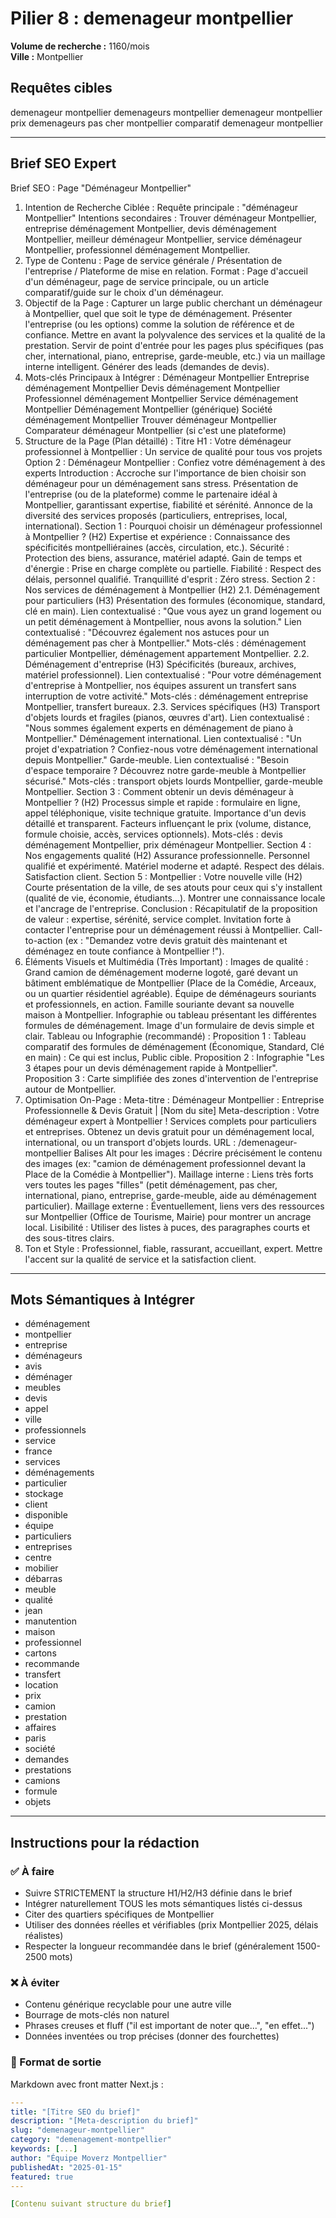 # Pilier 8 : demenageur montpellier

**Volume de recherche :** 1160/mois  
**Ville :** Montpellier

## Requêtes cibles

demenageur montpellier
demenageurs montpellier
demenageur montpellier prix
demenageurs pas cher montpellier
comparatif demenageur montpellier

---

## Brief SEO Expert

Brief SEO : Page "Déménageur Montpellier"
1. Intention de Recherche Ciblée :
Requête principale : "déménageur Montpellier"
Intentions secondaires : Trouver déménageur Montpellier, entreprise déménagement Montpellier, devis déménagement Montpellier, meilleur déménageur Montpellier, service déménageur Montpellier, professionnel déménagement Montpellier.
2. Type de Contenu :
Page de service générale / Présentation de l'entreprise / Plateforme de mise en relation.
Format : Page d'accueil d'un déménageur, page de service principale, ou un article comparatif/guide sur le choix d'un déménageur.
3. Objectif de la Page :
Capturer un large public cherchant un déménageur à Montpellier, quel que soit le type de déménagement.
Présenter l'entreprise (ou les options) comme la solution de référence et de confiance.
Mettre en avant la polyvalence des services et la qualité de la prestation.
Servir de point d'entrée pour les pages plus spécifiques (pas cher, international, piano, entreprise, garde-meuble, etc.) via un maillage interne intelligent.
Générer des leads (demandes de devis).
4. Mots-clés Principaux à Intégrer :
Déménageur Montpellier
Entreprise déménagement Montpellier
Devis déménagement Montpellier
Professionnel déménagement Montpellier
Service déménagement Montpellier
Déménagement Montpellier (générique)
Société déménagement Montpellier
Trouver déménageur Montpellier
Comparateur déménageur Montpellier (si c'est une plateforme)
5. Structure de la Page (Plan détaillé) :
Titre H1 : Votre déménageur professionnel à Montpellier : Un service de qualité pour tous vos projets
Option 2 : Déménageur Montpellier : Confiez votre déménagement à des experts
Introduction :
Accroche sur l'importance de bien choisir son déménageur pour un déménagement sans stress.
Présentation de l'entreprise (ou de la plateforme) comme le partenaire idéal à Montpellier, garantissant expertise, fiabilité et sérénité.
Annonce de la diversité des services proposés (particuliers, entreprises, local, international).
Section 1 : Pourquoi choisir un déménageur professionnel à Montpellier ? (H2)
Expertise et expérience : Connaissance des spécificités montpelliéraines (accès, circulation, etc.).
Sécurité : Protection des biens, assurance, matériel adapté.
Gain de temps et d'énergie : Prise en charge complète ou partielle.
Fiabilité : Respect des délais, personnel qualifié.
Tranquillité d'esprit : Zéro stress.
Section 2 : Nos services de déménagement à Montpellier (H2)
2.1. Déménagement pour particuliers (H3)
Présentation des formules (économique, standard, clé en main).
Lien contextualisé : "Que vous ayez un grand logement ou un petit déménagement à Montpellier, nous avons la solution."
Lien contextualisé : "Découvrez également nos astuces pour un déménagement pas cher à Montpellier."
Mots-clés : déménagement particulier Montpellier, déménagement appartement Montpellier.
2.2. Déménagement d'entreprise (H3)
Spécificités (bureaux, archives, matériel professionnel).
Lien contextualisé : "Pour votre déménagement d'entreprise à Montpellier, nos équipes assurent un transfert sans interruption de votre activité."
Mots-clés : déménagement entreprise Montpellier, transfert bureaux.
2.3. Services spécifiques (H3)
Transport d'objets lourds et fragiles (pianos, œuvres d'art).
Lien contextualisé : "Nous sommes également experts en déménagement de piano à Montpellier."
Déménagement international.
Lien contextualisé : "Un projet d'expatriation ? Confiez-nous votre déménagement international depuis Montpellier."
Garde-meuble.
Lien contextualisé : "Besoin d'espace temporaire ? Découvrez notre garde-meuble à Montpellier sécurisé."
Mots-clés : transport objets lourds Montpellier, garde-meuble Montpellier.
Section 3 : Comment obtenir un devis déménageur à Montpellier ? (H2)
Processus simple et rapide : formulaire en ligne, appel téléphonique, visite technique gratuite.
Importance d'un devis détaillé et transparent.
Facteurs influençant le prix (volume, distance, formule choisie, accès, services optionnels).
Mots-clés : devis déménagement Montpellier, prix déménageur Montpellier.
Section 4 : Nos engagements qualité (H2)
Assurance professionnelle.
Personnel qualifié et expérimenté.
Matériel moderne et adapté.
Respect des délais.
Satisfaction client.
Section 5 : Montpellier : Votre nouvelle ville (H2)
Courte présentation de la ville, de ses atouts pour ceux qui s'y installent (qualité de vie, économie, étudiants...).
Montrer une connaissance locale et l'ancrage de l'entreprise.
Conclusion :
Récapitulatif de la proposition de valeur : expertise, sérénité, service complet.
Invitation forte à contacter l'entreprise pour un déménagement réussi à Montpellier.
Call-to-action (ex : "Demandez votre devis gratuit dès maintenant et déménagez en toute confiance à Montpellier !").
6. Éléments Visuels et Multimédia (Très Important) :
Images de qualité :
Grand camion de déménagement moderne logoté, garé devant un bâtiment emblématique de Montpellier (Place de la Comédie, Arceaux, ou un quartier résidentiel agréable).
Équipe de déménageurs souriants et professionnels, en action.
Famille souriante devant sa nouvelle maison à Montpellier.
Infographie ou tableau présentant les différentes formules de déménagement.
Image d'un formulaire de devis simple et clair.
Tableau ou Infographie (recommandé) :
Proposition 1 : Tableau comparatif des formules de déménagement (Économique, Standard, Clé en main) : Ce qui est inclus, Public cible.
Proposition 2 : Infographie "Les 3 étapes pour un devis déménagement rapide à Montpellier".
Proposition 3 : Carte simplifiée des zones d'intervention de l'entreprise autour de Montpellier.
7. Optimisation On-Page :
Meta-titre : Déménageur Montpellier : Entreprise Professionnelle & Devis Gratuit | [Nom du site]
Meta-description : Votre déménageur expert à Montpellier ! Services complets pour particuliers et entreprises. Obtenez un devis gratuit pour un déménagement local, international, ou un transport d'objets lourds.
URL : /demenageur-montpellier
Balises Alt pour les images : Décrire précisément le contenu des images (ex: "camion de déménagement professionnel devant la Place de la Comédie à Montpellier").
Maillage interne : Liens très forts vers toutes les pages "filles" (petit déménagement, pas cher, international, piano, entreprise, garde-meuble, aide au déménagement particulier).
Maillage externe : Éventuellement, liens vers des ressources sur Montpellier (Office de Tourisme, Mairie) pour montrer un ancrage local.
Lisibilité : Utiliser des listes à puces, des paragraphes courts et des sous-titres clairs.
8. Ton et Style :
Professionnel, fiable, rassurant, accueillant, expert.
Mettre l'accent sur la qualité de service et la satisfaction client.

---

## Mots Sémantiques à Intégrer

- déménagement
- montpellier
- entreprise
- déménageurs
- avis
- déménager
- meubles
- devis
- appel
- ville
- professionnels
- service
- france
- services
- déménagements
- particulier
- stockage
- client
- disponible
- équipe
- particuliers
- entreprises
- centre
- mobilier
- débarras
- meuble
- qualité
- jean
- manutention
- maison
- professionnel
- cartons
- recommande
- transfert
- location
- prix
- camion
- prestation
- affaires
- paris
- société
- demandes
- prestations
- camions
- formule
- objets

---

## Instructions pour la rédaction

### ✅ À faire
- Suivre STRICTEMENT la structure H1/H2/H3 définie dans le brief
- Intégrer naturellement TOUS les mots sémantiques listés ci-dessus
- Citer des quartiers spécifiques de Montpellier
- Utiliser des données réelles et vérifiables (prix Montpellier 2025, délais réalistes)
- Respecter la longueur recommandée dans le brief (généralement 1500-2500 mots)

### ❌ À éviter
- Contenu générique recyclable pour une autre ville
- Bourrage de mots-clés non naturel
- Phrases creuses et fluff ("il est important de noter que...", "en effet...")
- Données inventées ou trop précises (donner des fourchettes)

### 🎯 Format de sortie
Markdown avec front matter Next.js :

```yaml
---
title: "[Titre SEO du brief]"
description: "[Meta-description du brief]"
slug: "demenageur-montpellier"
category: "demenagement-montpellier"
keywords: [...]
author: "Équipe Moverz Montpellier"
publishedAt: "2025-01-15"
featured: true
---

[Contenu suivant structure du brief]
```
